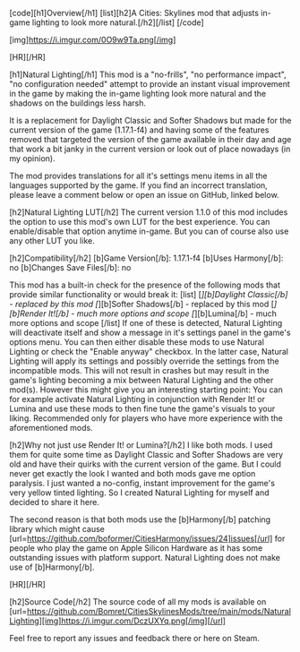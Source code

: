 [code][h1]Overview[/h1]
[list][h2]A Cities: Skylines mod that adjusts in-game lighting to look more natural.[/h2][/list]
[/code]

[img]https://i.imgur.com/0O9w9Ta.png[/img]

[HR][/HR]

[h1]Natural Lighting[/h1]
This mod is a "no-frills", "no performance impact", "no configuration needed" attempt to provide an instant visual improvement in the game by making the in-game lighting look more natural and the shadows on the buildings less harsh.

It is a replacement for Daylight Classic and Softer Shadows but made for the current version of the game (1.17.1-f4) and having some of the features removed that targeted the version of the game available in their day and age that work a bit janky in the current version or look out of place nowadays (in my opinion).

The mod provides translations for all it's settings menu items in all the languages supported by the game. If you find an incorrect translation, please leave a comment below or open an issue on GitHub, linked below.

[h2]Natural Lighting LUT[/h2]
The current version 1.1.0 of this mod includes the option to use this mod's own LUT for the best experience. You can enable/disable that option anytime in-game. But you can of course also use any other LUT you like.

[h2]Compatibility[/h2]
[b]Game Version[/b]: 1.17.1-f4
[b]Uses Harmony[/b]: no
[b]Changes Save Files[/b]: no

This mod has a built-in check for the presence of the following mods that provide similar functionality or would break it:
[list]
    [*][b]Daylight Classic[/b] - replaced by this mod
    [*][b]Softer Shadows[/b] - replaced by this mod
    [*][b]Render It![/b] - much more options and scope
    [*][b]Lumina[/b] - much more options and scope
[/list]
If one of these is detected, Natural Lighting will deactivate itself and show a message in it's settings panel in the game's options menu. You can then either disable these mods to use Natural Lighting or check the "Enable anyway" checkbox. In the latter case, Natural Lighting will apply its settings and possibly override the settings from the incompatible mods. This will not result in crashes but may result in the game's lighting becoming a mix between Natural Lighting and the other mod(s). However this might give you an interesting starting point: You can for example activate Natural Lighting in conjunction with Render It! or Lumina and use these mods to then fine tune the game's visuals to your liking. Recommended only for players who have more experience with the aforementioned mods.

[h2]Why not just use Render It! or Lumina?[/h2]
I like both mods. I used them for quite some time as Daylight Classic and Softer Shadows are very old and have their quirks with the current version of the game. But I could never get exactly the look I wanted and both mods gave me option paralysis. I just wanted a no-config, instant improvement for the game's very yellow tinted lighting. So I created Natural Lighting for myself and decided to share it here.

The second reason is that both mods use the [b]Harmony[/b] patching library which might cause [url=https://github.com/boformer/CitiesHarmony/issues/24]issues[/url] for people who play the game on Apple Silicon Hardware as it has some outstanding issues with platform support. Natural Lighting does not make use of [b]Harmony[/b].

[HR][/HR]

[h2]Source Code[/h2]
The source code of all my mods is available on
[url=https://github.com/Bomret/CitiesSkylinesMods/tree/main/mods/NaturalLighting][img]https://i.imgur.com/DczUXYq.png[/img][/url]

Feel free to report any issues and feedback there or here on Steam.